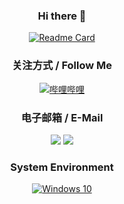 <div align="center">

### Hi there 👋

[![Readme Card](https://github-readme-stats-one-bice.vercel.app/api?username=lxgw&show_icons=true&role=OWNER,ORGANIZATION_MEMBER,COLLABORATOR)](#)

### 关注方式 / Follow Me

[![哔哩哔哩](https://img.shields.io/badge/Magmeta-00a1d6?style=flat-square&logo=Bilibili&logoColor=ffffff)](https://space.bilibili.com/515021432)  


### 电子邮箱 / E-Mail
[![](https://img.shields.io/badge/1265318015-%40qq.com-royalblue?style=flat-square)](mailto:1265318015@qq.com)
[![](https://img.shields.io/badge/des_magmeta-%40163.com-indianred?style=flat-square)](mailto:des_magmeta@163.com)

### System Environment

[![Windows 10](https://img.shields.io/badge/Windows%2010-00adef?style=flat-square&logo=windows&logoColor=ffffff)](#)
